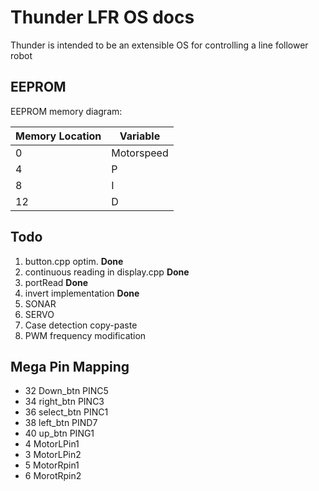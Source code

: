 # Thunder LFR OS docs

Thunder is intended to be an extensible OS for controlling a line follower robot

## EEPROM

EEPROM memory diagram:

| Memory Location | Variable   |
| --------------- | ---------- |
| 0               | Motorspeed |
| 4               | P          |
| 8               | I          |
| 12              | D          |

## Todo

1. button.cpp optim. **Done**
2. continuous reading in display.cpp **Done**
3. portRead **Done**
4. invert implementation **Done**
5. SONAR
6. SERVO
7. Case detection copy-paste
8. PWM frequency modification

## Mega Pin Mapping

- 32 Down_btn PINC5
- 34 right_btn PINC3
- 36 select_btn PINC1
- 38 left_btn PIND7
- 40 up_btn PING1
- 4 MotorLPin1
- 3 MotorLPin2
- 5 MotorRpin1
- 6 MorotRpin2
